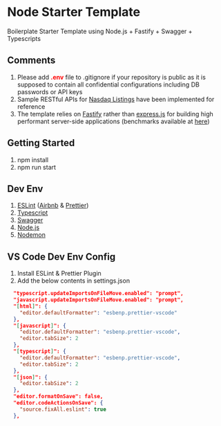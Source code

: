 # Node Starter Template

Boilerplate Starter Template using Node.js + Fastify + Swagger + Typescripts

## Comments

1. Please add <span style="color:red">**.env**</span> file to .gitignore if your repository is public as it is supposed to contain all confidential configurations including DB passwords or API keys
2. Sample RESTful APIs for [Nasdaq Listings](https://datahub.io/core/nasdaq-listings#resource-nasdaq-listed-symbols) have been implemented for reference
3. The template relies on [Fastify](https://www.fastify.io/) rather than [express.js](https://expressjs.com/) for building high performant server-side applications (benchmarks available at [here](https://www.fastify.io/benchmarks/))
<!-- 4. For registering custom path aliases with TypeScript in Node.js for deployment, you may refer to [this link](https://levelup.gitconnected.com/path-aliases-with-typescript-in-node-js-230803e3f200) -->


## Getting Started

1. npm install
2. npm run start

## Dev Env

1. [ESLint](https://eslint.org/) ([Airbnb](https://github.com/airbnb/javascript) & [Prettier](https://prettier.io/))
2. [Typescript](https://www.typescriptlang.org/)
3. [Swagger](https://swagger.io/)
4. [Node.js](https://nodejs.org/en/)
5. [Nodemon](https://github.com/remy/nodemon)

## VS Code Dev Env Config

1. Install ESLint & Prettier Plugin
2. Add the below contents in settings.json

```json
  "typescript.updateImportsOnFileMove.enabled": "prompt",
  "javascript.updateImportsOnFileMove.enabled": "prompt",
  "[html]": {
    "editor.defaultFormatter": "esbenp.prettier-vscode"
  },
  "[javascript]": {
    "editor.defaultFormatter": "esbenp.prettier-vscode",
    "editor.tabSize": 2
  },
  "[typescript]": {
    "editor.defaultFormatter": "esbenp.prettier-vscode",
    "editor.tabSize": 2
  },
  "[json]": {
    "editor.tabSize": 2
  },
  "editor.formatOnSave": false,
  "editor.codeActionsOnSave": {
    "source.fixAll.eslint": true
  },
```
